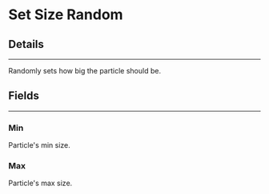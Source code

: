 # Set Size Random

## Details

---

Randomly sets how big the particle should be.

## Fields

---

### Min

Particle's min size.

### Max

Particle's max size.
